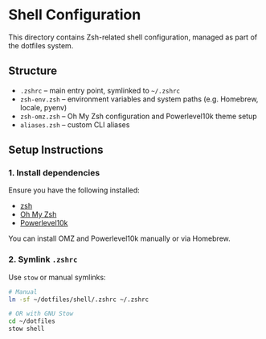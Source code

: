 # Shell Configuration

This directory contains Zsh-related shell configuration, managed as part of the dotfiles system.

## Structure

- `.zshrc` – main entry point, symlinked to `~/.zshrc`
- `zsh-env.zsh` – environment variables and system paths (e.g. Homebrew, locale, pyenv)
- `zsh-omz.zsh` – Oh My Zsh configuration and Powerlevel10k theme setup
- `aliases.zsh` – custom CLI aliases

## Setup Instructions

### 1. Install dependencies

Ensure you have the following installed:
- [zsh](https://www.zsh.org/)
- [Oh My Zsh](https://ohmyz.sh/)
- [Powerlevel10k](https://github.com/romkatv/powerlevel10k)

You can install OMZ and Powerlevel10k manually or via Homebrew.

### 2. Symlink `.zshrc`

Use `stow` or manual symlinks:

```bash
# Manual
ln -sf ~/dotfiles/shell/.zshrc ~/.zshrc

# OR with GNU Stow
cd ~/dotfiles
stow shell
